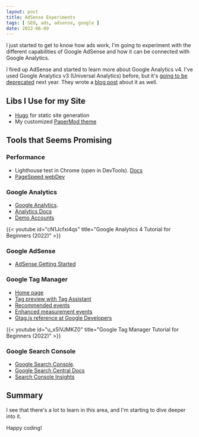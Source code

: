 ```yaml
---
layout: post
title: AdSense Experiments
tags: [ SEO, ads, adsense, google ]
date: 2022-06-09
---
```


I just started to get to know how ads work, I'm going to experiment with the different capabilities of Google AdSense and how it can be connected with Google Analytics.

<!--more-->

I fired up AdSense and started to learn more about Google Analytics v4.
I've used Google Analytics v3 (Universal Analytics) before, but it's [going to be deprecated](https://support.google.com/analytics/answer/11583528?hl=en) next year.
They wrote a [blog post](https://blog.google/products/marketingplatform/analytics/prepare-for-future-with-google-analytics-4/?utm_campaign=2022-q1-gbl-all-gafree) about it as well.

## Libs I Use for my Site

- [Hugo](https://gohugo.io/documentation/) for static site generation
- My customized [PaperMod theme](https://github.com/budavariam/hugo-PaperMod/tree/budavariam)

## Tools that Seems Promising

### Performance

- Lighthouse test in Chrome (open in DevTools). [Docs](https://developer.chrome.com/docs/lighthouse/overview/)
- [PageSpeed webDev](https://pagespeed.web.dev/report?url=https%3A%2F%2Fbudavariam.github.io%2F&form_factor=mobile)

### Google Analytics

- [Google Analytics](https://analytics.google.com/analytics/web/).
- [Analytics Docs](https://developers.google.com/analytics)
- [Demo Accounts](https://support.google.com/analytics/answer/6367342?hl=en#zippy=%2Cin-this-article)

{{< youtube  id="cN1Jcfxi4qs" title="Google Analytics 4 Tutorial for Beginners (2022)" >}}

### Google AdSense

- [AdSense Getting Started](https://www.google.com/adsense/start/)

### Google Tag Manager

- [Home page](https://tagmanager.google.com/)
- [Tag preview with Tag Assistant](https://tagassistant.google.com/)
- [Recommended events](https://support.google.com/analytics/answer/9267735?hl=en)
- [Enhanced measurement events](https://support.google.com/analytics/answer/9216061?hl=en)
- [Gtag.js reference at Google Developers](https://developers.google.com/tag-platform/gtagjs/configure)

{{< youtube id="u_x5lVJMKZ0" title="Google Tag Manager Tutorial for Beginners (2022)" >}}

### Google Search Console

- [Google Search Console](https://search.google.com/search-console?utm_source=about-page&resource_id=https://budavariam.github.io/).
- [Google Search Central Docs](https://developers.google.com/search)
- [Search Console Insights](https://search.google.com/search-console/insights/u/0?resource_id=https://budavariam.github.io/)

## Summary

I see that there's a lot to learn in this area, and I'm starting to dive deeper into it.

Happy coding!
